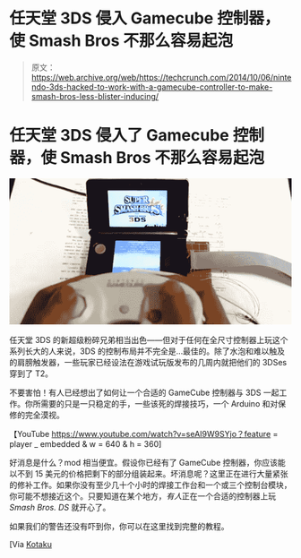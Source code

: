 # 任天堂 3DS 侵入 Gamecube 控制器，使 Smash Bros 不那么容易起泡 

> 原文：<https://web.archive.org/web/https://techcrunch.com/2014/10/06/nintendo-3ds-hacked-to-work-with-a-gamecube-controller-to-make-smash-bros-less-blister-inducing/>

# 任天堂 3DS 侵入了 Gamecube 控制器，使 Smash Bros 不那么容易起泡

![3ds](img/4651a425a9d7e09f85ee83bd9383326e.png)

任天堂 3DS 的新超级粉碎兄弟相当出色——但对于任何在全尺寸控制器上玩这个系列长大的人来说，3DS 的控制布局并不完全是…最佳的。除了水泡和难以触及的肩膀触发器，一些玩家已经设法在游戏试玩版发布的几周内就把他们的 3DSes 穿到了 T2。

不要害怕！有人已经想出了如何让一个合适的 GameCube 控制器与 3DS 一起工作。你所需要的只是一只稳定的手，一些该死的焊接技巧，一个 Arduino 和对保修的完全漠视。

【YouTube https://www.youtube.com/watch?v=seAI9W9SYjo？feature = player _ embedded & w = 640 & h = 360]

好消息是什么？mod 相当便宜。假设你已经有了 GameCube 控制器，你应该能以不到 15 美元的价格把剩下的部分组装起来。坏消息呢？这里正在进行大量紧张的修补工作。如果你没有至少几十个小时的焊接工作台和一个或三个控制台模块，你可能不想接近这个。只要知道在某个地方，*有人*正在一个合适的控制器上玩 *Smash Bros. DS* 就开心了。

如果我们的警告还没有吓到你，你可以在这里找到完整的教程。

[Via [Kotaku](https://web.archive.org/web/20221006181904/http://kotaku.com/how-to-mod-your-3ds-to-play-smash-bros-with-a-gamecube-1643073790)